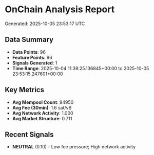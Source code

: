 # OnChain Analysis Report
Generated: 2025-10-05 23:53:17 UTC

## Data Summary
- **Data Points**: 96
- **Feature Points**: 96
- **Signals Generated**: 1
- **Time Range**: 2025-10-04 11:39:25.136845+00:00 to 2025-10-05 23:53:15.247601+00:00

## Key Metrics
- **Avg Mempool Count**: 94950
- **Avg Fee (30min)**: 1.6 sat/vB
- **Avg Network Activity**: 1.000
- **Avg Market Structure**: 0.711

## Recent Signals
- **NEUTRAL** (0.10) - Low fee pressure; High network activity
